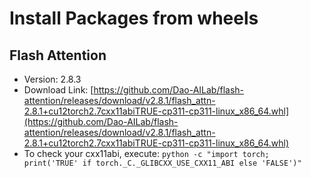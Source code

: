 # Install Packages from wheels

## Flash Attention

- Version: 2.8.3
- Download Link: [https://github.com/Dao-AILab/flash-attention/releases/download/v2.8.1/flash_attn-2.8.1+cu12torch2.7cxx11abiTRUE-cp311-cp311-linux_x86_64.whl](https://github.com/Dao-AILab/flash-attention/releases/download/v2.8.1/flash_attn-2.8.1+cu12torch2.7cxx11abiTRUE-cp311-cp311-linux_x86_64.whl)
- To check your cxx11abi, execute: `python -c "import torch; print('TRUE' if torch._C._GLIBCXX_USE_CXX11_ABI else 'FALSE')"`